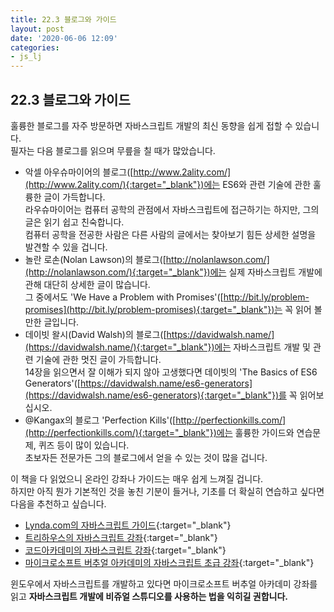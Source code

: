 ```yaml
---
title: 22.3 블로그와 가이드
layout: post
date: '2020-06-06 12:09'
categories:
- js_lj
---
```


## 22.3 블로그와 가이드

훌륭한 블로그를 자주 방문하면 자바스크립트 개발의 최신 동향을 쉽게 접할 수 있습니다.  
필자는 다음 블로그를 읽으며 무릎을 칠 때가 많았습니다.

* 악셀 아우슈마이어의 블로그([http://www.2ality.com/](http://www.2ality.com/){:target="_blank"})에는 
ES6와 관련 기술에 관한 훌륭한 글이 가득합니다.  
  라우슈마이어는 컴퓨터 공학의 관점에서 자바스크립트에 접근하기는 하지만, 그의 글은 읽기 쉽고 친숙합니다.  
  컴퓨터 공학을 전공한 사람은 다른 사람의 글에서는 찾아보기 힘든 상세한 설명을 발견할 수 있을 겁니다.
* 놀란 로손(Nolan Lawson)의 블로그([http://nolanlawson.com/](http://nolanlawson.com/){:target="_blank"})에는 
실제 자바스크립트 개발에 관해 대단히 상세한 글이 많습니다.  
  그 중에서도 'We Have a Problem with Promises'([http://bit.ly/problem-promises](http://bit.ly/problem-promises){:target="_blank"})는 
  꼭 읽어 볼 만한 글입니다.
* 데이빗 왈시(David Walsh)의 블로그([https://davidwalsh.name/](https://davidwalsh.name/){:target="_blank"})에는 
자바스크립트 개발 및 관련 기술에 관한 멋진 글이 가득합니다.  
  14장을 읽으면서 잘 이해가 되지 않아 고생했다면 데이빗의 'The Basics of ES6 Generators'([https://davidwalsh.name/es6-generators](https://davidwalsh.name/es6-generators){:target="_blank"})를 
  꼭 읽어보십시오.
* @Kangax의 블로그 'Perfection Kills'([http://perfectionkills.com/](http://perfectionkills.com/){:target="_blank"})에는 
훌륭한 가이드와 연습문제, 퀴즈 등이 많이 있습니다.  
  초보자든 전문가든 그의 블로그에서 얻을 수 있는 것이 많을 겁니다.

이 책을 다 읽었으니 온라인 강좌나 가이드는 매우 쉽게 느껴질 겁니다.  
하지만 아직 뭔가 기본적인 것을 놓친 기분이 들거나, 기초를 더 확실히 연습하고 싶다면 다음을 추천하고 싶습니다. 

* [Lynda.com의 자바스크립트 가이드](http://bit.ly/lynda_js_training){:target="_blank"}
* [트리하우스의 자바스크립트 강좌](https://teamtreehouse.com/learn/javascript){:target="_blank"}
* [코드아카데미의 자바스크립트 강좌](https://www.codecademy.com/learn/javascript){:target="_blank"}
* [마이크로소프트 버추얼 아카데미의 자바스크립트 초급 강좌](http://bit.ly/ms_js_intro){:target="_blank"}

윈도우에서 자바스크립트를 개발하고 있다면 마이크로소프트 버추얼 아카데미 강좌를 읽고 
**자바스크립트 개발에 비쥬얼 스튜디오를 사용하는 법을 익히길 권합니다.**